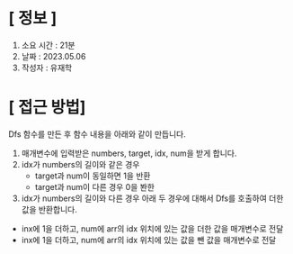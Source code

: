# **[ 정보 ]**
1. 소요 시간 : 21분
2. 날짜 : 2023.05.06
3. 작성자 : 유재학

# **[ 접근 방법]**
Dfs 함수를 만든 후 함수 내용을 아래와 같이 만듭니다.
1. 매개변수에 입력받은 numbers, target, idx, num을 받게 합니다.
2. idx가 numbers의 길이와 같은 경우
	- target과 num이 동일하면 1을 반환
	- target과 num이 다른 경우 0을 봔한
3. idx가 numbers의 길이와 다른 경우 아래 두 경우에 대해서 Dfs를 호출하여 더한 값을 반환합니다.
 - inx에 1을 더하고, num에 arr의 idx 위치에 있는 값을 더한 값을 매개변수로 전달
 - inx에 1을 더하고, num에 arr의 idx 위치에 있는 값을 뺀 값을 매개변수로 전달
